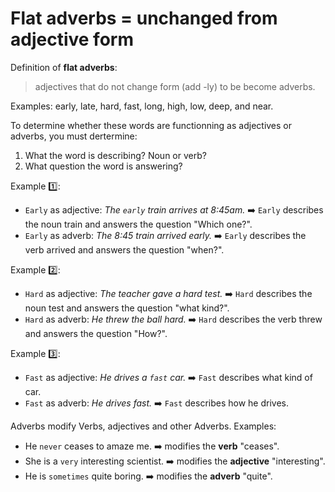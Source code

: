 # Flat adverbs = unchanged from adjective form

Definition of **flat adverbs**:

> adjectives that do not change form (add -ly) to be become adverbs.

Examples: early, late, hard, fast, long, high, low, deep, and near.

To determine whether these words are functionning as adjectives or adverbs, you must dertermine:

1. What the word is describing? Noun or verb?
2. What question the word is answering?

Example :one::

- `Early` as adjective: _The `early` train arrives at 8:45am._ :arrow_right: `Early` describes the noun train and answers the question "Which one?".
- `Early` as adverb: _The 8:45 train arrived early._ :arrow_right: `Early` describes the verb arrived and answers the question "when?".

Example :two::

- `Hard` as adjective: _The teacher gave a hard test._ :arrow_right: `Hard` describes the noun test and answers the question "what kind?".
- `Hard` as adverb: _He threw the ball hard._ :arrow_right: `Hard` describes the verb threw and answers the question "How?".

Example :three::

- `Fast` as adjective: _He drives a `fast` car._ :arrow_right: `Fast` describes what kind of car.
- `Fast` as adverb: _He drives fast._ :arrow_right: `Fast` describes how he drives.

Adverbs modify Verbs, adjectives and other Adverbs. Examples:

- He `never` ceases to amaze me. :arrow_right: modifies the **verb** "ceases".
- She is a `very` interesting scientist. :arrow_right: modifies the **adjective** "interesting".
- He is `sometimes` quite boring. :arrow_right: modifies the **adverb** "quite".
